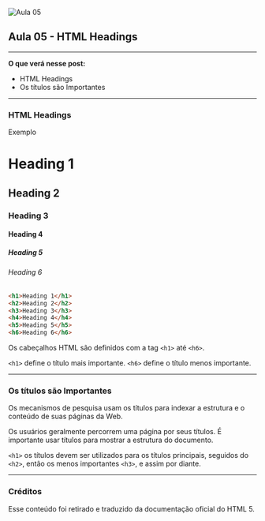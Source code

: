 ![Aula 05](/aula-05/img/aula-05.png)

## Aula 05 - HTML Headings
___

**O que verá nesse post:**
- HTML Headings
- Os títulos são Importantes
___

### HTML Headings
Exemplo 
<h1>Heading 1</h1>
<h2>Heading 2</h2>
<h3>Heading 3</h3>
<h4>Heading 4</h4>
<h5>Heading 5</h5>
<h6>Heading 6</h6>

```html
<h1>Heading 1</h1>
<h2>Heading 2</h2>
<h3>Heading 3</h3>
<h4>Heading 4</h4>
<h5>Heading 5</h5>
<h6>Heading 6</h6>
```

Os cabeçalhos HTML são definidos com a tag `<h1>` até `<h6>`.

`<h1>` define o título mais importante. `<h6>` define o título menos importante.
___

### Os títulos são Importantes
Os mecanismos de pesquisa usam os títulos para indexar a estrutura e o conteúdo de suas páginas da Web.

Os usuários geralmente percorrem uma página por seus títulos. É importante usar títulos para mostrar a estrutura do documento.

`<h1>` os títulos devem ser utilizados para os títulos principais, seguidos do `<h2>`, então os menos importantes `<h3>`, e assim por diante.

___

### Créditos

Esse conteúdo foi retirado e traduzido da documentação oficial do HTML 5.